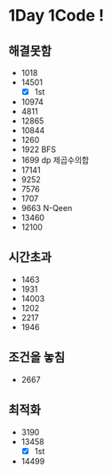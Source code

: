 # 1Day 1Code !
## 해결못함
- 1018
- 14501
  - [x] 1st
- 10974
- 4811
- 12865
- 10844
- 1260
- 1922 BFS
- 1699 dp 제곱수의합
- 17141
- 9252
- 7576
- 1707
- 9663 N-Qeen
- 13460
- 12100

## 시간초과
- 1463
- 1931
- 14003
- 1202
- 2217
- 1946

## 조건을 놓침
- 2667

## 최적화
- 3190
- 13458
  - [x] 1st
- 14499
